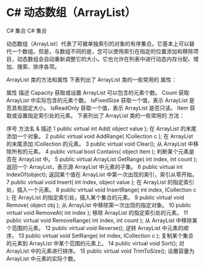 # C# 动态数组（ArrayList）

C# 集合 C# 集合

动态数组（ArrayList）代表了可被单独索引的对象的有序集合。它基本上可以替代一个数组。但是，与数组不同的是，您可以使用索引在指定的位置添加和移除项目，动态数组会自动重新调整它的大小。它也允许在列表中进行动态内存分配、增加、搜索、排序各项。

ArrayList 类的方法和属性
下表列出了 ArrayList 类的一些常用的 属性：

属性 描述
Capacity 获取或设置 ArrayList 可以包含的元素个数。
Count 获取 ArrayList 中实际包含的元素个数。
IsFixedSize 获取一个值，表示 ArrayList 是否具有固定大小。
IsReadOnly 获取一个值，表示 ArrayList 是否只读。
Item 获取或设置指定索引处的元素。
下表列出了 ArrayList 类的一些常用的 方法：

序号 方法名 & 描述
1 public virtual int Add( object value );
在 ArrayList 的末尾添加一个对象。
2 public virtual void AddRange( ICollection c );
在 ArrayList 的末尾添加 ICollection 的元素。
3 public virtual void Clear();
从 ArrayList 中移除所有的元素。
4 public virtual bool Contains( object item );
判断某个元素是否在 ArrayList 中。
5 public virtual ArrayList GetRange( int index, int count );
返回一个 ArrayList，表示源 ArrayList 中元素的子集。
6 public virtual int IndexOf(object);
返回某个值在 ArrayList 中第一次出现的索引，索引从零开始。
7 public virtual void Insert( int index, object value );
在 ArrayList 的指定索引处，插入一个元素。
8 public virtual void InsertRange( int index, ICollection c );
在 ArrayList 的指定索引处，插入某个集合的元素。
9 public virtual void Remove( object obj );
从 ArrayList 中移除第一次出现的指定对象。
10 public virtual void RemoveAt( int index );
移除 ArrayList 的指定索引处的元素。
11 public virtual void RemoveRange( int index, int count );
从 ArrayList 中移除某个范围的元素。
12 public virtual void Reverse();
逆转 ArrayList 中元素的顺序。
13 public virtual void SetRange( int index, ICollection c );
复制某个集合的元素到 ArrayList 中某个范围的元素上。
14 public virtual void Sort();
对 ArrayList 中的元素进行排序。
15 public virtual void TrimToSize();
设置容量为 ArrayList 中元素的实际个数。
